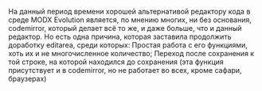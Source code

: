 На данный период времени хорошей альтернативой редактору кода в среде MODX Evolution является, по мнению многих, ни без основания, codemirror, который делает всё то же, и даже больше, что и данный редактор. Но есть одна причина, которая заставила продолжить доработку editarea, среди которых: Простая работа с его функциями, хоть их и не многочисленное количество; Переход после сохранения к той строке, на которой находился до сохранения (эта функция присутствует и в codemirror, но не работает во всех, кроме сафари, браузерах)

